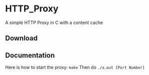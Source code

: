 # HTTP_Proxy
 A simple HTTP Proxy in C with a content cache

 ## Download

 ## Documentation
  Here is how to start the proxy:
  `make`
  Then do
  ```./a.out [Port Number]```
